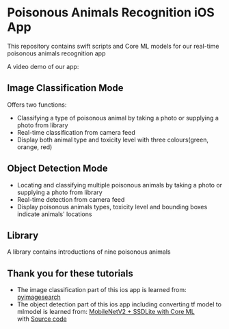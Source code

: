 # Poisonous Animals Recognition iOS App
This repository contains swift scripts and Core ML models for our real-time poisonous animals recognition app  

A video demo of our app:   

## Image Classification Mode
Offers two functions:   
- Classifying a type of poisonous animal by taking a photo or supplying a photo from library
- Real-time classification from camera feed 
- Display both animal type and toxicity level with three colours(green, orange, red)
## Object Detection Mode
- Locating and classifying multiple poisonous animals by taking a photo or supplying a photo from library
- Real-time detection from camera feed 
- Display poisonous animals types, toxicity level and bounding boxes indicate animals' locations
## Library
A library contains  introductions of nine poisonous animals

## Thank you for these tutorials
- The image classification part of this ios app is learned from:  [pyimagesearch](https://www.pyimagesearch.com/)
- The object detection part of this ios app including converting tf model to mlmodel is learned from:
[MobileNetV2 + SSDLite with Core ML](https://machinethink.net/blog/mobilenet-ssdlite-coreml/)  
with [Source code](https://github.com/hollance/coreml-survival-guide/tree/master/MobileNetV2%2BSSDLite)
